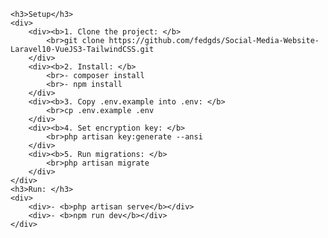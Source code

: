 
    <h3>Setup</h3>
    <div>
        <div><b>1. Clone the project: </b>
            <br>git clone https://github.com/fedgds/Social-Media-Website-Laravel10-VueJS3-TailwindCSS.git
        </div>
        <div><b>2. Install: </b>
            <br>- composer install
            <br>- npm install
        </div>
        <div><b>3. Copy .env.example into .env: </b>
            <br>cp .env.example .env
        </div>
        <div><b>4. Set encryption key: </b>
            <br>php artisan key:generate --ansi
        </div>
        <div><b>5. Run migrations: </b>
            <br>php artisan migrate
        </div>
    </div>
    <h3>Run: </h3>
    <div>
        <div>- <b>php artisan serve</b></div>
        <div>- <b>npm run dev</b></div>
    </div>
